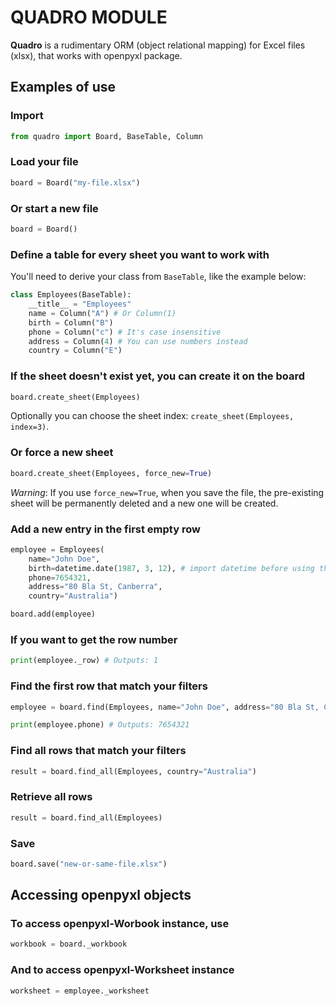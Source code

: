 # QUADRO MODULE
 **Quadro** is a rudimentary ORM (object relational mapping) for Excel files (xlsx), that works with openpyxl package.

## Examples of use
### Import
```python
from quadro import Board, BaseTable, Column
```

### Load your file
```python
board = Board("my-file.xlsx")
```

### Or start a new file
```python
board = Board()
```

### Define a table for every sheet you want to work with
You'll need to derive your class from `BaseTable`, like the example below:
```python
class Employees(BaseTable):
    __title__ = "Employees"
    name = Column("A") # Or Column(1) 
    birth = Column("B")
    phone = Column("c") # It's case insensitive
    address = Column(4) # You can use numbers instead
    country = Column("E")
```

### If the sheet doesn't exist yet, you can create it on the board
```python
board.create_sheet(Employees)
```
Optionally you can choose the sheet index: `create_sheet(Employees, index=3)`.


### Or force a new sheet
```python
board.create_sheet(Employees, force_new=True)
```
*Warning*: If you use `force_new=True`, when you save the file, the pre-existing sheet will be permanently deleted and a new one will be created.

### Add a new entry in the first empty row
```python
employee = Employees(
    name="John Doe",
    birth=datetime.date(1987, 3, 12), # import datetime before using this
    phone=7654321,
    address="80 Bla St, Canberra",
    country="Australia")

board.add(employee)
```

### If you want to get the row number
```python
print(employee._row) # Outputs: 1
```

### Find the first row that match your filters
```python
employee = board.find(Employees, name="John Doe", address="80 Bla St, Canberra")

print(employee.phone) # Outputs: 7654321
```

### Find all rows that match your filters
```python
result = board.find_all(Employees, country="Australia")
```

### Retrieve all rows
```python
result = board.find_all(Employees)
```

### Save
```python
board.save("new-or-same-file.xlsx")
```

## Accessing openpyxl objects

### To access openpyxl-Worbook instance, use
```python
workbook = board._workbook
```

### And to access openpyxl-Worksheet instance
```python
worksheet = employee._worksheet
```